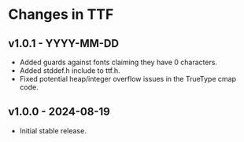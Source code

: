 Changes in TTF
==============

v1.0.1 - YYYY-MM-DD
-------------------

- Added guards against fonts claiming they have 0 characters.
- Added stddef.h include to ttf.h.
- Fixed potential heap/integer overflow issues in the TrueType cmap code.


v1.0.0 - 2024-08-19
-------------------

- Initial stable release.
